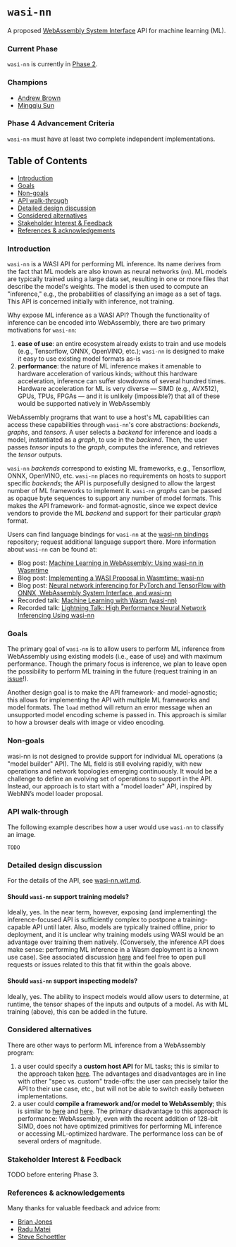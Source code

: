 # `wasi-nn`

A proposed [WebAssembly System Interface](https://github.com/WebAssembly/WASI) API for machine
learning (ML).

### Current Phase

`wasi-nn` is currently in [Phase 2].

[Phase 2]: https://github.com/WebAssembly/WASI/blob/42fe2a3ca159011b23099c3d10b5b1d9aff2140e/docs/Proposals.md#phase-2---proposed-spec-text-available-cg--wg

### Champions

- [Andrew Brown](https://github.com/abrown)
- [Mingqiu Sun](https://github.com/mingqiusun)

### Phase 4 Advancement Criteria

`wasi-nn` must have at least two complete independent implementations.

## Table of Contents

- [Introduction](#introduction)
- [Goals](#goals)
- [Non-goals](#non-goals)
- [API walk-through](#api-walk-through)
- [Detailed design discussion](#detailed-design-discussion)
- [Considered alternatives](#considered-alternatives)
- [Stakeholder Interest & Feedback](#stakeholder-interest--feedback)
- [References & acknowledgements](#references--acknowledgements)

### Introduction

`wasi-nn` is a WASI API for performing ML inference. Its name derives from the fact that ML models
are also known as neural networks (`nn`). ML models are typically trained using a large data set,
resulting in one or more files that describe the model's weights. The model is then used to compute
an "inference," e.g., the probabilities of classifying an image as a set of tags. This API is
concerned initially with inference, not training.

Why expose ML inference as a WASI API? Though the functionality of inference can be encoded into
WebAssembly, there are two primary motivations for `wasi-nn`:
1. __ease of use__: an entire ecosystem already exists to train and use models (e.g., Tensorflow,
   ONNX, OpenVINO, etc.); `wasi-nn` is designed to make it easy to use existing model formats as-is
2. __performance__: the nature of ML inference makes it amenable to hardware acceleration of various
   kinds; without this hardware acceleration, inference can suffer slowdowns of several hundred
   times. Hardware acceleration for ML is very diverse &mdash; SIMD (e.g., AVX512), GPUs, TPUs,
   FPGAs &mdash; and it is unlikely (impossible?) that all of these would be supported natively in
   WebAssembly

WebAssembly programs that want to use a host's ML capabilities can access these capabilities through
`wasi-nn`'s core abstractions: _backends_, _graphs_, and _tensors_. A user selects a _backend_ for
inference and loads a model, instantiated as a _graph_, to use in the _backend_. Then, the user
passes _tensor_ inputs to the _graph_, computes the inference, and retrieves the _tensor_ outputs.

`wasi-nn` _backends_ correspond to existing ML frameworks, e.g., Tensorflow, ONNX, OpenVINO, etc.
`wasi-nn` places no requirements on hosts to support specific _backends_; the API is purposefully
designed to allow the largest number of ML frameworks to implement it. `wasi-nn` _graphs_ can be
passed as opaque byte sequences to support any number of model formats. This makes the API
framework- and format-agnostic, since we expect device vendors to provide the ML _backend_ and
support for their particular _graph_ format.

Users can find language bindings for `wasi-nn` at the [wasi-nn bindings] repository; request
additional language support there. More information about `wasi-nn` can be found at:

[wasi-nn bindings]: https://github.com/bytecodealliance/wasi-nn

 - Blog post: [Machine Learning in WebAssembly: Using wasi-nn in
   Wasmtime](https://bytecodealliance.org/articles/using-wasi-nn-in-wasmtime)
 - Blog post: [Implementing a WASI Proposal in Wasmtime:
   wasi-nn](https://bytecodealliance.org/articles/implementing-wasi-nn-in-wasmtime)
 - Blog post: [Neural network inferencing for PyTorch and TensorFlow with ONNX, WebAssembly System
   Interface, and wasi-nn](https://deislabs.io/posts/wasi-nn-onnx/)
 - Recorded talk: [Machine Learning with Wasm
   (wasi-nn)](https://www.youtube.com/watch?v=lz2I_4vvCuc)
 - Recorded talk: [Lightning Talk: High Performance Neural Network Inferencing Using
   wasi-nn](https://www.youtube.com/watch?v=jnM0tsRVM_8)

### Goals

The primary goal of `wasi-nn` is to allow users to perform ML inference from WebAssembly using
existing models (i.e., ease of use) and with maximum performance. Though the primary focus is
inference, we plan to leave open the possibility to perform ML training in the future (request
training in an [issue](https://github.com/WebAssembly/wasi-nn/issues)!).

Another design goal is to make the API framework- and model-agnostic; this allows for implementing
the API with multiple ML frameworks and model formats. The `load` method will return an error
message when an unsupported model encoding scheme is passed in. This approach is similar to how a
browser deals with image or video encoding.

### Non-goals

wasi-nn is not designed to provide support for individual ML operations (a "model builder" API). The
ML field  is still evolving rapidly, with new operations and network topologies emerging
continuously. It would be a challenge to define an evolving set of operations to support in the API.
Instead, our approach is to start with a "model loader" API, inspired by WebNN’s model loader
proposal.

### API walk-through

The following example describes how a user would use `wasi-nn` to classify an image.

```
TODO
```

<!--
More use cases go here: provide example code snippets and diagrams explaining how the API would be
used to solve the given problem.
-->

### Detailed design discussion

For the details of the API, see [wasi-nn.wit.md](wasi-nn.wit.md).

<!--
This section should mostly refer to the .wit.md file that specifies the API. This section is for
any discussion of the choices made in the API which don't make sense to document in the spec file
itself.
-->

#### Should `wasi-nn` support training models?

Ideally, yes. In the near term, however, exposing (and implementing) the inference-focused API is
sufficiently complex to postpone a training-capable API until later. Also, models are typically
trained offline, prior to deployment, and it is unclear why training models using WASI would be an
advantage over training them natively. (Conversely, the inference API does make sense: performing ML
inference in a Wasm deployment is a known use case). See associated discussion
[here](https://github.com/WebAssembly/wasi-nn/issues/6) and feel free to open pull requests or
issues related to this that fit within the goals above.

#### Should `wasi-nn` support inspecting models?

Ideally, yes. The ability to inspect models would allow users to determine, at runtime, the tensor
shapes of the inputs and outputs of a model. As with ML training (above), this can be added in the
future.

<!--
More "tricky" design choices fit here.
-->

### Considered alternatives

There are other ways to perform ML inference from a WebAssembly program:

1. a user could specify a __custom host API__ for ML tasks; this is similar to the approach taken
   [here](https://github.com/second-state/wasmedge_tensorflow_interface). The advantages and
   disadvantages are in line with other "spec vs. custom" trade-offs: the user can precisely tailor
   the API to their use case, etc., but will not be able to switch easily between implementations.
2. a user could __compile a framework and/or model to WebAssembly__; this is similar to
   [here](https://github.com/sonos/tract) and
   [here](https://blog.tensorflow.org/2020/03/introducing-webassembly-backend-for-tensorflow-js.html).
   The primary disadvantage to this approach is performance: WebAssembly, even with the recent
   addition of 128-bit SIMD, does not have optimized primitives for performing ML inference or
   accessing ML-optimized hardware. The performance loss can be of several orders of magnitude.


### Stakeholder Interest & Feedback

TODO before entering Phase 3.

<!--
This should include a list of implementers who have expressed interest in implementing the proposal
-->

### References & acknowledgements

Many thanks for valuable feedback and advice from:

- [Brian Jones](https://github.com/brianjjones)
- [Radu Matei](https://github.com/radu-matei)
- [Steve Schoettler](https://github.com/stevelr)
